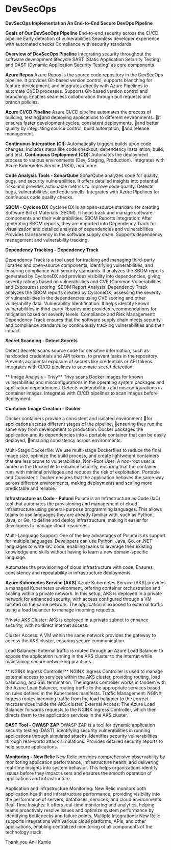 # DevSecOps

**DevSecOps Implementation
An End-to-End Secure DevOps Pipeline**

**Goals of Our DevSecOps Pipeline**
End-to-end security across the CI/CD pipeline
Early detection of vulnerabilities
Seamless developer experience with automated checks
Compliance with security standards



**Overview of DevSecOps Pipeline**
Integrating security throughout the software development lifecycle
SAST (Static Application Security Testing) and DAST (Dynamic Application Security Testing) as core components

**Azure Repos**
Azure Repos is the source code repository in the DevSecOps pipeline. It provides Git-based version control, supports branching for feature development, and integrates directly with Azure Pipelines to automate CI/CD processes.
Supports Git-based version control and branching.
Enables seamless collaboration through pull requests and branch policies.


**Azure CI/CD Pipeline**
Azure CI/CD pipeline automates the process of building, testingand deploying applications to different environments. It ensures faster development cycles, consistent deployments, and better quality by integrating source control, build automation, and release management.

**Continuous Integration (CI):**
Automatically triggers builds upon code changes.
Includes steps like code checkout, dependency installation, build, and test.
**Continuous Deployment (CD):**
Automates the deployment process to various environments (Dev, Staging, Production).
Integrates with  Azure Kubernetes Service (AKS), and more.


**Code Analysis Tools - SonarQube**
SonarQube analyzes code for quality, bugs, and security vulnerabilities. It offers detailed insights into potential risks and provides actionable metrics to improve code quality.
Detects bugs, vulnerabilities, and code smells.
Integrates with Azure Pipelines for continuous code quality checks.

**SBOM - Cyclone DX**
Cyclone DX is an open-source standard for creating Software Bill of Materials (SBOM). It helps track and manage software components and their vulnerabilities.
SBOM Reports Integration: After generating SBOM reports, they are imported into Dependency Track for visualization and detailed analysis of dependencies and vulnerabilities
Provides transparency in the software supply chain.
Supports dependency management and vulnerability tracking.


**Dependency Tracking - Dependency Track**

Dependency Track is a tool used for tracking and managing third-party libraries and open-source components, identifying vulnerabilities, and ensuring compliance with security standards. It analyzes the SBOM reports generated by CycloneDX and provides visibility into dependencies, giving severity ratings based on vulnerabilities and CVE (Common Vulnerabilities and Exposures) scoring.
SBOM Report Analysis: Dependency Track analyzes the SBOM reports created by CycloneDX, assessing the severity of vulnerabilities in the dependencies using CVE scoring and other vulnerability data.
Vulnerability Identification: It helps identify known vulnerabilities in third-party libraries and provides recommendations for mitigation based on severity levels.
Compliance and Risk Management: Dependency Track ensures that the software supply chain meets security and compliance standards by continuously tracking vulnerabilities and their impact.



**Secret Scanning - Detect Secrets**

Detect Secrets scans source code for sensitive information, such as hardcoded credentials and API tokens, to prevent leaks in the repository.
Prevents accidental exposure of secrets like credentials or API tokens.
Integrates with CI/CD pipelines to automate secret detection.


** Image Analysis - Trivy**
Trivy scans Docker images for known vulnerabilities and misconfigurations in the operating system packages and application dependencies.
Detects vulnerabilities and misconfigurations in container images.
Integrates with CI/CD pipelines to scan images before deployment.

**Container Image Creation - Docker**

Docker containers provide a consistent and isolated environment for applications across different stages of the pipeline, ensuring they run the same way from development to production. 
Docker packages the application and its dependencies into a portable container that can be easily deployed, ensuring consistency across environments.


Multi-Stage Dockerfile: We use multi-stage Dockerfiles to reduce the final image size, optimize the build process, and create lightweight containers that are less prone to vulnerabilities.
Non-Root User: A non-root user is added in the Dockerfile to enhance security, ensuring that the container runs with minimal privileges and reduces the risk of exploitation.
Portable and Consistent: Docker ensures that the application behaves the same way across different environments, making deployments and scaling more predictable and reliable.


**Infrastructure as Code - Pulumi**
Pulumi is an Infrastructure as Code (IaC) tool that automates the provisioning and management of cloud infrastructure using general-purpose programming languages. This allows teams to use languages they are already familiar with, such as Python, Java, or Go, to define and deploy infrastructure, making it easier for developers to manage cloud resources.

Multi-Language Support: One of the key advantages of Pulumi is its support for multiple languages. Developers can use Python, Java, Go, or .NET languages to write IaC code, enabling teams to leverage their existing knowledge and skills without having to learn a new domain-specific language.

Automates the provisioning of cloud infrastructure with code.
Ensures consistency and repeatability in infrastructure deployments.



**Azure Kubernetes Service (AKS)**
Azure Kubernetes Service (AKS) provides a managed Kubernetes environment, offering container orchestration and scaling within a private network. In this setup, AKS is deployed in a private network for enhanced security, with access configured through a VM located on the same network. The application is exposed to external traffic using a load balancer to manage incoming requests.

Private AKS Cluster: AKS is deployed in a private subnet to enhance 
security, with no direct internet access.

Cluster Access: A VM within the same network provides the gateway to 
access the AKS cluster, ensuring secure communication.

Load Balancer: External traffic is routed through an Azure Load Balancer 
to expose the application running in the AKS cluster 
to the internet while maintaining secure networking practices.


** NGINX Ingress Controller**
NGINX Ingress Controller is used to manage external access to services within the AKS cluster, providing routing, load balancing, and SSL termination. The ingress controller works in tandem with the Azure Load Balancer, routing traffic to the appropriate services based on rules defined in the Kubernetes manifests.
Traffic Management: NGINX Ingress routes incoming traffic from the load balancer to the correct microservices inside the AKS cluster.
External Access: The Azure Load Balancer forwards requests to the NGINX Ingress Controller, which then directs them to the application services in the AKS cluster.

**DAST Tool - OWASP ZAP**
OWASP ZAP is a tool for dynamic application security testing (DAST), identifying security vulnerabilities in running applications through simulated attacks.
Identifies security vulnerabilities through real-world attack simulations.
Provides detailed security reports to help secure applications.


**Monitoring - New Relic**
New Relic provides comprehensive observability by monitoring application performance, infrastructure health, and delivering real-time insights into system behavior. This helps organizations identify issues before they impact users and ensures the smooth operation of applications and infrastructure.

Application and Infrastructure Monitoring: New Relic monitors both application health and infrastructure performance, providing visibility into the performance of servers, databases, services, and cloud environments.
Real-Time Insights: It offers real-time monitoring and analytics, helping teams proactively resolve issues and optimize system performance by identifying bottlenecks and failure points.
Multiple Integrations: New Relic supports integrations with various cloud platforms, APIs, and other applications, enabling centralized monitoring of all components of the technology stack.


Thank you
Anil Kumle
